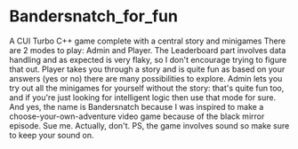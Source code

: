 # Bandersnatch_for_fun
A CUI Turbo C++ game complete with a central story and minigames
There are 2 modes to play: Admin and Player. The Leaderboard part involves data handling and as expected is very flaky, so I don't encourage trying to figure that out.
Player takes you through a story and is quite fun as based on your answers (yes or no) there are many possibilities to explore.
Admin lets you try out all the minigames for yourself without the story: that's quite fun too, and if you're just looking for intelligent logic then use that mode for sure.
And yes, the name is Bandersnatch because I was inspired to make a choose-your-own-adventure video game because of the black mirror episode. Sue me. Actually, don't.
PS, the game involves sound so make sure to keep your sound on.
